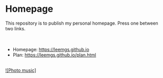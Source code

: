 # Homepage
This repository is to publish my personal homepage.
Press one between two links.
<br><br><br>
* Homepage: https://leemgs.github.io
* Plan: https://leemgs.github.io/plan.html
<br><br>

[![Photo music]](./audio/my_photo01.wav)

